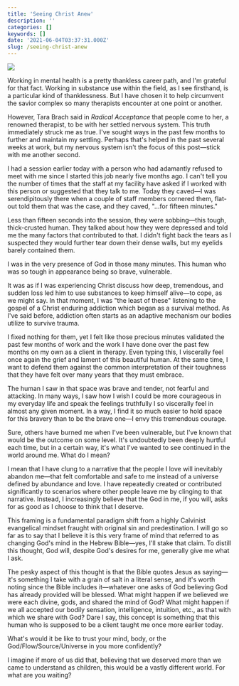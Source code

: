 ```yaml
---
title: 'Seeing Christ Anew'
description: ''
categories: []
keywords: []
date: '2021-06-04T03:37:31.000Z'
slug: /seeing-christ-anew
---
```


![](https://images.unsplash.com/photo-1490730141103-6cac27aaab94?crop=entropy&cs=tinysrgb&fit=max&fm=jpg&ixid=MnwxMTc3M3wwfDF8c2VhcmNofDZ8fFN1bnJpc2V8ZW58MHx8fHwxNjIyNzc3ODEw&ixlib=rb-1.2.1&q=80&w=2000)

Working in mental health is a pretty thankless career path, and I'm grateful for that fact. Working in substance use within the field, as I see firsthand, is a particular kind of thanklessness. But I have chosen it to help circumvent the savior complex so many therapists encounter at one point or another.

However, Tara Brach said in *Radical Acceptance* that people come to her, a renowned therapist, to be with her settled nervous system. This truth immediately struck me as true. I've sought ways in the past few months to further and maintain my settling. Perhaps that's helped in the past several weeks at work, but my nervous system isn't the focus of this post—stick with me another second.

I had a session earlier today with a person who had adamantly refused to meet with me since I started this job nearly five months ago. I can't tell you the number of times that the staff at my facility have asked if I worked with this person or suggested that they talk to me. Today they caved—I was serendipitously there when a couple of staff members cornered them, flat-out told them that was the case, and they caved, "...for fifteen minutes."

Less than fifteen seconds into the session, they were sobbing—this tough, thick-crusted human. They talked about how they were depressed and told me the many factors that contributed to that. I didn't fight back the tears as I suspected they would further tear down their dense walls, but my eyelids barely contained them.

I was in the very presence of God in those many minutes. This human who was so tough in appearance being so brave, vulnerable.

It was as if I was experiencing Christ discuss how deep, tremendous, and sudden loss led him to use substances to keep himself alive—to cope, as we might say. In that moment, I was "the least of these" listening to the gospel of a Christ enduring addiction which began as a survival method. As I've said before, addiction often starts as an adaptive mechanism our bodies utilize to survive trauma.

I fixed nothing for them, yet I felt like those precious minutes validated the past few months of work and the work I have done over the past few months on my own as a client in therapy. Even typing this, I viscerally feel once again the grief and lament of this beautiful human. At the same time, I want to defend them against the common interpretation of their toughness that they have felt over many years that they must embrace.

The human I saw in that space was brave and tender, not fearful and attacking. In many ways, I saw how I wish I could be more courageous in my everyday life and speak the feelings truthfully I so viscerally feel in almost any given moment. In a way, I find it so much easier to hold space for this bravery than to be the brave one—I envy this tremendous courage.

Sure, others have burned me when I've been vulnerable, but I've known that would be the outcome on some level. It's undoubtedly been deeply hurtful each time, but in a certain way, it's what I've wanted to see continued in the world around me. What do I mean?

I mean that I have clung to a narrative that the people I love will inevitably abandon me—that felt comfortable and safe to me instead of a universe defined by abundance and love. I have repeatedly created or contributed significantly to scenarios where other people leave me by clinging to that narrative. Instead, I increasingly believe that the God in me, if you will, asks for as good as I choose to think that I deserve.

This framing is a fundamental paradigm shift from a highly Calvinist evangelical mindset fraught with original sin and predestination. I will go so far as to say that I believe it is this very frame of mind that referred to as changing God's mind in the Hebrew Bible—yes, I'll stake that claim. To distill this thought, God will, despite God's desires for me, generally give me what I ask.

The pesky aspect of this thought is that the Bible quotes Jesus as saying—it's something I take with a grain of salt in a literal sense, and it's worth noting since the Bible includes it—whatever one asks of God believing God has already provided will be blessed. What might happen if we believed we were each divine, gods, and shared the mind of God? What might happen if we all accepted our bodily sensation, intelligence, intuition, etc., as that with which we share with God? Dare I say, this concept is something that this human who is supposed to be a client taught me once more earlier today.

What's would it be like to trust your mind, body, or the God/Flow/Source/Universe in you more confidently?

I imagine if more of us did that, believing that we deserved more than we came to understand as children, this would be a vastly different world. For what are you waiting?
